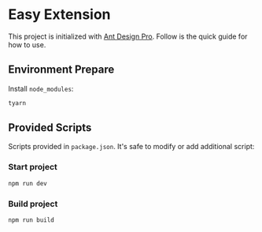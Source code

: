 # Easy Extension

This project is initialized with [Ant Design Pro](https://pro.ant.design). Follow is the quick guide for how to use.

## Environment Prepare

Install `node_modules`:

```bash
tyarn
```

## Provided Scripts

Scripts provided in `package.json`. It's safe to modify or add additional script:

### Start project

```bash
npm run dev
```

### Build project

```bash
npm run build
```

